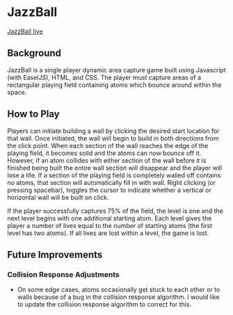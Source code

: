 # JazzBall
[JazzBall live](http://www.alink2ThePast.com/JazzBall)

## Background
JazzBall is a single player dynamic area capture game built using Javascript (with EaselJS), HTML, and CSS. The player must capture areas of a rectangular playing field containing atoms which bounce around within the space.

## How to Play
Players can initiate building a wall by clicking the desired start location for that wall. Once initiated, the wall will begin to build in both directions from the click point. When each section of the wall reaches the edge of the playing field, it becomes solid and the atoms can now bounce off it. However, if an atom collides with either section of the wall before it is finished being built the entire wall section will disappear and the player will lose a life. If a section of the playing field is completely walled off contains no atoms, that section will automatically fill in with wall. Right clicking (or pressing spacebar), toggles the cursor to indicate whether a vertical or horizontal wall will be built on click.

If the player successfully captures 75% of the field, the level is one and the next level begins with one additional starting atom. Each level gives the player a number of lives equal to the number of starting atoms (the first level has two atoms). If all lives are lost within a level, the game is lost.

## Future Improvements

### Collision Response Adjustments
- On some edge cases, atoms occasionally get stuck to each other or to walls because of a bug in the collision response algorithm. I would like to update the collision response algorithm to correct for this.
